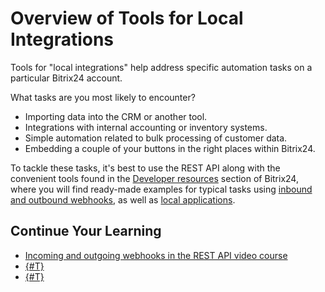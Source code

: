 # Overview of Tools for Local Integrations

Tools for "local integrations" help address specific automation tasks on a particular Bitrix24 account.

What tasks are you most likely to encounter?

- Importing data into the CRM or another tool.
- Integrations with internal accounting or inventory systems.
- Simple automation related to bulk processing of customer data.
- Embedding a couple of your buttons in the right places within Bitrix24.

To tackle these tasks, it's best to use the REST API along with the convenient tools found in the [Developer resources](developers-area.md) section of Bitrix24, where you will find ready-made examples for typical tasks using [inbound and outbound webhooks](local-webhooks.md), as well as [local applications](local-apps.md).

## Continue Your Learning

- [Incoming and outgoing webhooks in the REST API video course](https://helpdesk.bitrix24.com/courses/index.php?COURSE_ID=268&LESSON_ID=26002&LESSON_PATH=25400.25996.25998.26002)
- [{#T}](local-webhooks.md)
- [{#T}](local-apps.md)